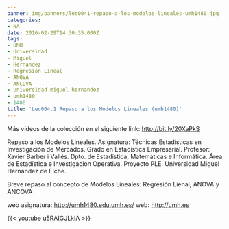 ```yaml
---
banner: img/banners/lec0041-repaso-a-los-modelos-lineales-umh1480.jpg
categories:
- NA
date: 2016-02-29T14:30:35.000Z
tags:
- UMH
- Universidad
- Miguel
- Hernandez
- Regresión Lineal
- ANOVA
- ANCOVA
- universidad miguel hernández
- umh1480
- 1480
title: 'Lec004.1 Repaso a los Modelos Lineales (umh1480)'
---
```


Más vídeos de la colección en el siguiente link: http://bit.ly/20XaPkS

Repaso a los Modelos Lineales.
Asignatura: Técnicas Estadísticas en Investigación de Mercados.
Grado en Estadística Empresarial.
Profesor: Xavier Barber i Vallés.
Dpto. de Estadística, Matemáticas e Informática.
Área de Estadística e Investigación Operativa.
Proyecto PLE. Universidad Miguel Hernández de Elche.

Breve repaso al concepto de Modelos Lineales: Regresión Lienal, ANOVA y ANCOVA

web asignatura: http://umh1480.edu.umh.es/
web: http://umh.es

{{< youtube u5RAIGJLkIA >}}
